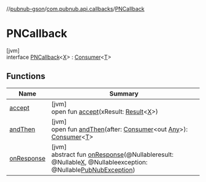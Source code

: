 //[pubnub-gson](../../../index.md)/[com.pubnub.api.callbacks](../index.md)/[PNCallback](index.md)

# PNCallback

[jvm]\
interface [PNCallback](index.md)&lt;[X](index.md)&gt; : [Consumer](https://docs.oracle.com/javase/8/docs/api/java/util/function/Consumer.html)&lt;[T](https://docs.oracle.com/javase/8/docs/api/java/util/function/Consumer.html)&gt;

## Functions

| Name | Summary |
|---|---|
| [accept](accept.md) | [jvm]<br>open fun [accept](accept.md)(xResult: [Result](../../../../pubnub-gson/com.pubnub.api.v2.callbacks/-result/index.md)&lt;[X](index.md)&gt;) |
| [andThen](index.md#-232252597%2FFunctions%2F-395131529) | [jvm]<br>open fun [andThen](index.md#-232252597%2FFunctions%2F-395131529)(after: [Consumer](https://docs.oracle.com/javase/8/docs/api/java/util/function/Consumer.html)&lt;out [Any](https://kotlinlang.org/api/latest/jvm/stdlib/kotlin/-any/index.html)&gt;): [Consumer](https://docs.oracle.com/javase/8/docs/api/java/util/function/Consumer.html)&lt;[T](https://docs.oracle.com/javase/8/docs/api/java/util/function/Consumer.html)&gt; |
| [onResponse](on-response.md) | [jvm]<br>abstract fun [onResponse](on-response.md)(@Nullableresult: @Nullable[X](index.md), @Nullableexception: @Nullable[PubNubException](../../../../pubnub-gson/com.pubnub.api/-pub-nub-exception/index.md)) |
